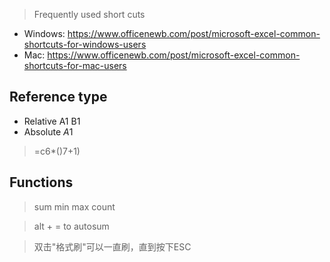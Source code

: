 > Frequently used short cuts
+ Windows: https://www.officenewb.com/post/microsoft-excel-common-shortcuts-for-windows-users
+ Mac: https://www.officenewb.com/post/microsoft-excel-common-shortcuts-for-mac-users

## Reference type

+ Relative  A1 B1
+ Absolute  $A$1

> =c6*()7+1)

## Functions
> sum
> min
> max
> count

> alt + = to autosum

> 双击"格式刷"可以一直刷，直到按下ESC

